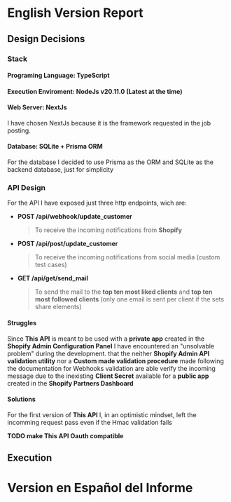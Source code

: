 # English Version Report

## Design Decisions

### Stack

#### Programing Language: TypeScript

#### Execution Enviroment: NodeJs v20.11.0 (Latest at the time)

#### Web Server: NextJs

I have chosen NextJs because it is the framework requested in the job posting.

#### Database: SQLite + Prisma ORM

For the database I decided to use Prisma as the ORM and SQLite as the backend database, just for simplicity

### API Design

For the API I have exposed just three http endpoints, wich are:

- **POST /api/webhook/update_customer**

  > To receive the incoming notifications from **Shopify**

- **POST /api/post/update_customer**

  > To receive the incoming notifications from social media
  > (custom test cases)

- **GET /api/get/send_mail**
  > To send the mail to the
  > **top ten most liked clients** and
  > **top ten most followed clients**
  > (only one email is sent per client if the sets share elements)

#### Struggles

Since **This API** is meant to be used with a **private app** created in the
**Shopify Admin Configuration Panel**
I have encountered an "unsolvable problem" during the development.
that the neither **Shopify Admin API validation utility** nor a
**Custom made validation procedure** made following the documentation for Webhooks validation
are able verify the incoming message due to the inexisting **Client Secret**
available for a **public app** created in the **Shopify Partners Dashboard**

#### Solutions

For the first version of **This API** I, in an optimistic mindset,
left the incomming request pass even if the Hmac validation fails

**TODO make This API Oauth compatible**

## Execution

# Version en Español del Informe
